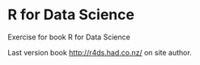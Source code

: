 # R for Data Science
Exercise for book R for Data Science

Last version book http://r4ds.had.co.nz/ on site author.
